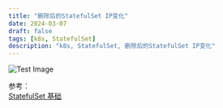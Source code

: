 ```yaml
---
title: "删除后的StatefulSet IP变化"
date: 2024-03-07
draft: false
tags: [k8s, StatefulSet]
description: "k8s, StatefulSet, 删除后的StatefulSet IP变化"
---
```


![Test Image](/uploads/删除后的StatefulSet_IP变化/删除后的StatefulSet_IP变化.png)

参考：  
[StatefulSet 基础](https://kubernetes.io/zh-cn/docs/tutorials/stateful-application/basic-stateful-set/)
